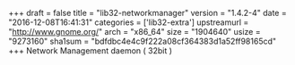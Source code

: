 +++
draft = false
title = "lib32-networkmanager"
version = "1.4.2-4"
date = "2016-12-08T16:41:31"
categories = ['lib32-extra']
upstreamurl = "http://www.gnome.org/"
arch = "x86_64"
size = "1904640"
usize = "9273160"
sha1sum = "bdfdbc4e4c9f222a08cf364383d1a52ff98165cd"
+++
Network Management daemon ( 32bit )